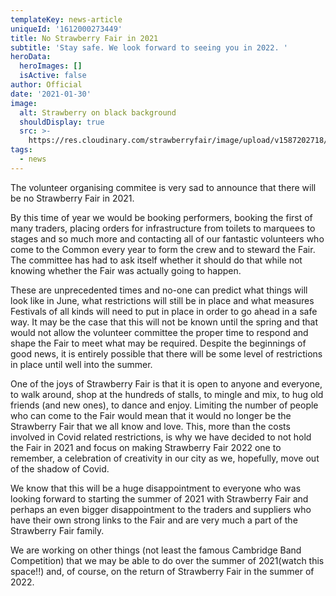 ```yaml
---
templateKey: news-article
uniqueId: '1612000273449'
title: No Strawberry Fair in 2021
subtitle: 'Stay safe. We look forward to seeing you in 2022. '
heroData:
  heroImages: []
  isActive: false
author: Official
date: '2021-01-30'
image:
  alt: Strawberry on black background
  shouldDisplay: true
  src: >-
    https://res.cloudinary.com/strawberryfair/image/upload/v1587202718/News/sad-strawberry_ujijoo.jpg
tags:
  - news
---
```

The volunteer organising commitee is very sad to announce that there will be no Strawberry Fair in 2021.

By this time of year we would be booking performers, booking the first of many traders, placing orders for infrastructure from toilets to marquees to stages and so much more and contacting all of our fantastic volunteers who come to the Common every year to form the crew and to steward the Fair. The committee has had to ask itself whether it should do that while not knowing whether the Fair was actually going to happen.

These are unprecedented times and no-one can predict what things will look like in June, what restrictions will still be in place and what measures Festivals of all kinds will need to put in place in order to go ahead in a safe way.  It may be the case that this will not be known until the spring and that would not allow the volunteer committee the proper time to respond and shape the Fair to meet what may be required.  Despite the beginnings of good news, it is entirely possible that there will be some level of restrictions in place until well into the summer.

One of the joys of Strawberry Fair is that it is open to anyone and everyone, to walk around, shop at the hundreds of stalls, to mingle and mix, to hug old friends (and new ones), to dance and enjoy. Limiting the number of people who can come to the Fair would mean that it would no longer be the Strawberry Fair that we all know and love. This, more than the costs involved in Covid related restrictions, is why we have decided to not hold the Fair in 2021 and focus on making Strawberry Fair 2022 one to remember, a celebration of creativity in our city as we, hopefully, move out of the shadow of Covid.

We know that this will be a huge disappointment to everyone who was looking forward to starting the summer of 2021 with Strawberry Fair and perhaps an even bigger disappointment to the traders and suppliers who have their own strong links to the Fair and are very much a part of the Strawberry Fair family.

We are working on other things (not least the famous Cambridge Band Competition) that we may be able to do over the summer of 2021(watch this space!!) and, of course, on the return of Strawberry Fair in the summer of 2022.
